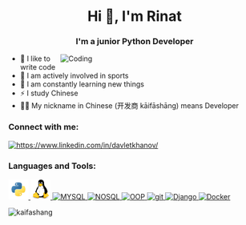 <h1 align="center">Hi 👋, I'm Rinat</h1>
<h3 align="center">I'm a junior Python Developer</h3>
<img align="right" alt="Coding" width="400" src="https://camo.githubusercontent.com/5ddf73ad3a205111cf8c686f687fc216c2946a75005718c8da5b837ad9de78c9/68747470733a2f2f7468756d62732e6766796361742e636f6d2f4576696c4e657874446576696c666973682d736d616c6c2e676966">


- 🎉 I like to write code
- 💪 I am actively involved in sports
- 🥅 I am constantly learning new things
- ⚡ I study Chinese
- 🤹🏽 My nickname in Chinese (开发商  kāifāshāng) means Developer


<h3 align="left">Connect with me:</h3>
<p align="left">
<a href="https://www.linkedin.com/in/davletkhanov/" target="blank"><img align="center" src="https://raw.githubusercontent.com/rahuldkjain/github-profile-readme-generator/master/src/images/icons/Social/linked-in-alt.svg" alt="https://www.linkedin.com/in/davletkhanov/" height="30" width="40" /></a>
</p>

<h3 align="left">Languages and Tools:</h3>
<p align="left"> <a href="https://developer.python.com" target="_blank" rel="noreferrer"> <img src="https://raw.githubusercontent.com/github/explore/80688e429a7d4ef2fca1e82350fe8e3517d3494d/topics/python/python.png" alt="Python" width="40" height="40"/> </a> 
<a href="https://www.linux.org/" target="_blank" rel="noreferrer"> <img src="https://raw.githubusercontent.com/devicons/devicon/master/icons/linux/linux-original.svg" alt="linux" width="40" height="40"/> </a>
<a href="https://www.gnu.org/software/MYSQL/" target="_blank" rel="noreferrer"> <img src="https://user-images.githubusercontent.com/97108417/196116546-686da514-a80e-44cd-b7c5-a2c64f9486a2.png" alt="MYSQL" width="40" height="40"/> </a> 
<a href="https://www.gnu.org/software/NOSQL/" target="_blank" rel="noreferrer"> <img src="https://user-images.githubusercontent.com/97108417/196125248-34adedb8-fae9-4ba5-8a0c-b14b9b8c81d9.png" alt="NOSQL" width="40" height="40"/> </a>
<a href="https://www.w3.org/html/" target="_blank" rel="noreferrer"> <img src="https://user-images.githubusercontent.com/97108417/196120154-919ba5a7-44ac-4ed7-bc71-3c62476d550c.png" alt="OOP" width="40" height="40"/> </a> 
<a href="https://git-scm.com/" target="_blank" rel="noreferrer"> <img src="https://www.vectorlogo.zone/logos/git-scm/git-scm-icon.svg" alt="git" width="40" height="40"/> </a> 
<a href="https://www.w3.org/html/" target="_blank" rel="noreferrer"> <img src="https://user-images.githubusercontent.com/97108417/196118261-0992211a-8984-4b50-9e3e-f56927841f99.png" alt="Django" width="40" height="40"/> </a> 
<a href="https://developer.mozilla.org/en-US/docs/Web/VisualStudioCode" target="_blank" rel="noreferrer"> <img src="https://user-images.githubusercontent.com/97108417/196118642-676490ce-7e14-4c88-b001-f170024538c2.png" alt="Docker" width="40" height="40"/> </a> </p>


<p align="left"> <img src="https://komarev.com/ghpvc/?username=kaifashang&label=Profile%20views&color=209fee&style=plastic" alt="kaifashang" /> </p>
